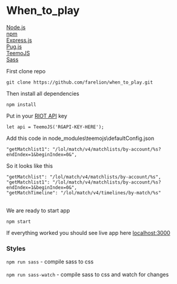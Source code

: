 # When_to_play <br/>
[Node.js](https://nodejs.org/) <br/>
[npm](https://www.npmjs.org/) <br/>
[Express.js](https://expressjs.com/) <br/>
[Pug.js](https://pugjs.org/api/getting-started.html) <br/>
[TeemoJS](https://github.com/MingweiSamuel/TeemoJS) <br/>
[Sass](https://sass-lang.com/install)

First clone repo
```node
git clone https://github.com/farelion/when_to_play.git
```
Then install all dependencies
```node
npm install
```
Put in your [RIOT API](https://developer.riotgames.com/) key

```node
let api = TeemoJS('RGAPI-KEY-HERE');
```
Add this code in node_modules\teemojs\defaultConfig.json
```node
"getMatchlist1": "/lol/match/v4/matchlists/by-account/%s?endIndex=1&beginIndex=0&",
```
So it looks like this
```node
"getMatchlist": "/lol/match/v4/matchlists/by-account/%s",
"getMatchlist1": "/lol/match/v4/matchlists/by-account/%s?endIndex=1&beginIndex=0&",
"getMatchTimeline": "/lol/match/v4/timelines/by-match/%s"
```      
      
<br />
We are ready to start app<br />

```node
npm start
```
If everything worked you should see live app here [localhost:3000](http://localhost:3000/)

### Styles
`npm run sass` - compile sass to css <br /><br />
`npm run sass-watch` - compile sass to css and watch for changes 
